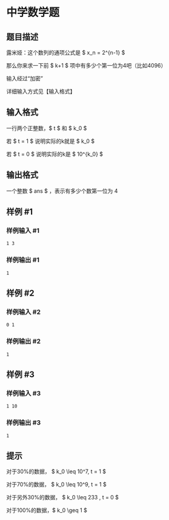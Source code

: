 # 中学数学题

## 题目描述

露米娅：这个数列的通项公式是 $ x_n = 2^{n-1} $

那么你来求一下前 $ k+1 $ 项中有多少个第一位为4吧（比如4096）


输入经过“加密”

详细输入方式见【输入格式】


## 输入格式

一行两个正整数，$ t $ 和 $ k_0 $

若 $ t = 1 $ 说明实际的k就是 $ k_0 $

若 $ t = 0 $ 说明实际的k是 $ 10^{k_0} $


## 输出格式

一个整数 $ ans $ ，表示有多少个数第一位为 4


## 样例 #1

### 样例输入 #1
```
1 3
```

### 样例输出 #1

```
1
```

## 样例 #2

### 样例输入 #2
```
0 1
```

### 样例输出 #2

```
1
```

## 样例 #3

### 样例输入 #3
```
1 10
```

### 样例输出 #3

```
1
```

## 提示

对于30%的数据， $ k_0 \leq 10^7, t = 1 $

对于70%的数据， $ k_0 \leq 10^9, t = 1 $

对于另外30%的数据， $ k_0 \leq 233 , t = 0 $

对于100%的数据，$ k_0 \geq 1 $

